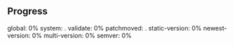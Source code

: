 ## Progress

global:           0%
system:           .
validate:         0%
patchmoved:       .
static-version:   0%
newest-version:   0%
multi-version:    0%
semver:           0%
